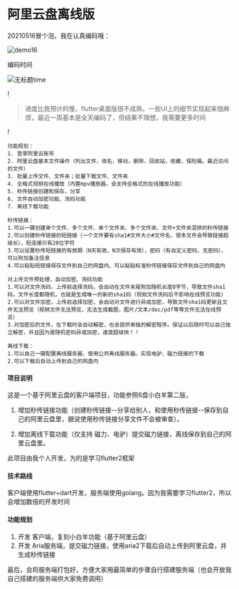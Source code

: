 # 阿里云盘离线版

20210516冒个泡，我在认真编码哦：

![demo16](https://user-images.githubusercontent.com/67817756/118390596-8cc98780-b662-11eb-846c-7a67aa6f1341.png)

编码时间

![无标题time](https://user-images.githubusercontent.com/67817756/118390683-f77ac300-b662-11eb-827c-cc7aeabf1e0c.png)
  
 ! 
>进度比我预计的慢，flutter桌面版很不成熟，一些UI上的细节实现起来很麻烦，最近一周基本是全天编码了，但结果不理想，我需要更多时间

 !
  
  
``````
功能规划：
1. 登录阿里云账号
2. 阿里云盘基本文件操作（列出文件，改名，移动，删除，回收站，收藏，保险箱，最近访问的文件）
3. 批量上传文件、文件夹；批量下载文件、文件夹
4. 全格式视频在线播放（内置mpv播放器，会支持全格式的在线播放功能）
5. 秒传链接创建和保存，分享
6. 文件自动加密功能、洗码功能
7. 离线下载功能
``````

``````
秒传链接：
1.可以一键创建单个文件、多个文件、单个文件夹、多个文件夹、文件+文件夹混排的秒传链接
2.可以创建秒传链接的短链接（一个文件要有sha1#文件大小#文件名，很多文件会导致链接超级长），短连接只有20位字符
3.可以设置秒传短链接的有效期（N天有效，N次保存有效），密码（有自定义密码、无密码），可以附加备注信息
4.可以粘贴短链接保存文件到自己的网盘内、可以粘贴标准秒传链接保存文件到自己的网盘内
``````

``````
对上传文件预处理，自动加密、洗码功能
1.可以对文件洗码，上传前选择洗码，会自动在文件末尾附加随机长度0字节，导致文件sha1码，文件长度都随机，也就是生成唯一的新的sha1码（视频文件洗码后不影响在线预览功能）
2.可以对文件加密，上传前选择加密，会自动对文件进行异或加密，导致文件sha1码更新且文件无法预览（视频文件无法预览，无法生成截图，图片/文本/doc/pdf等等文件无法在线预览）
3.对加密后的文件，在下载时会自动解密，也会提供单独的解密程序。保证以后随时可以自己独立解密，并且因为是随机密码异或加密，速度超级快！！
``````

``````
离线下载：
1.可以自己一键配置离线服务器、使用公共离线服务器。实现电驴、磁力链接的下载
2.可以下载后自动上传到自己的网盘内
``````

#### 项目说明

这是一个基于阿里云盘的客户端项目，功能参照6盘小白羊第二版，

1. 增加秒传链接功能（创建秒传链接--分享给别人，和使用秒传链接--保存到自己的阿里云盘里，据说使用秒传链接分享文件不会被审查）。

2. 增加离线下载功能（仅支持 磁力、电驴）提交磁力链接，离线保存到自己的阿里云盘里。

此项目由我个人开发，为的是学习flutter2框架

#### 技术路线

客户端使用flutter+dart开发，服务端使用golang。因为我需要学习flutter2，所以会增加数倍的开发时间

#### 功能规划

1. 开发 客户端，复刻小白羊功能（基于阿里云盘）
2. 开发 Aria服务端，提交磁力链接，使用aria2下载后自动上传到阿里云盘，并生成秒传链接

最后，会将服务端打包好，方便大家用最简单的步骤自行搭建服务端（也会开放我自己搭建的服务端供大家免费调用）




